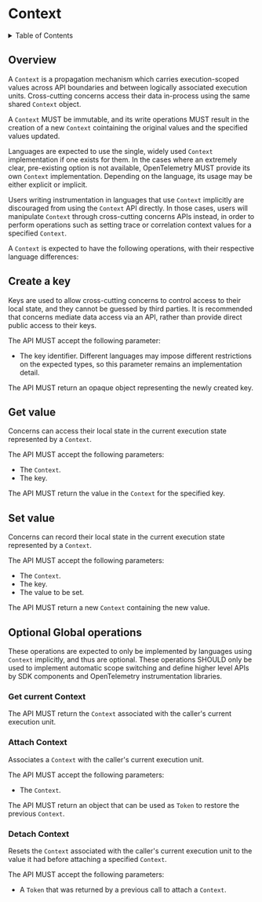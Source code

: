 # Context

<details>
<summary>
Table of Contents
</summary>

- [Overview](#overview)
- [Create a key](#create-a-key)
- [Get value](#get-value)
- [Set value](#set-value)
- [Optional operations](#optional-operations)
    - [Get current Context](#get-current-context)
    - [Attach Context](#attach-context)
    - [Detach Context](#detach-context)

</details>

## Overview

A `Context` is a propagation mechanism which carries execution-scoped values
across API boundaries and between logically associated execution units.
Cross-cutting concerns access their data in-process using the same shared
`Context` object.

A `Context` MUST be immutable, and its write operations MUST
result in the creation of a new `Context` cointaining the original
values and the specified values updated.

Languages are expected to use the single, widely used `Context` implementation
if one exists for them. In the cases where an extremely clear, pre-existing
option is not available, OpenTelemetry MUST provide its own `Context`
implementation. Depending on the language, its usage may be either explicit
or implicit.

Users writing instrumentation in languages that use `Context` implicitly are
discouraged from using the `Context` API directly. In those cases, users will
manipulate `Context` through cross-cutting concerns APIs instead, in order to
perform operations such as setting trace or correlation context values for
a specified `Context`.

A `Context` is expected to have the following operations, with their
respective language differences:

## Create a key

Keys are used to allow cross-cutting concerns to control access to their local state,
and they cannot be guessed by third parties. It is recommended that concerns mediate
data access via an API, rather than provide direct public access to their keys.

The API MUST accept the following parameter:

- The key identifier. Different languages may impose different restrictions on the expected types, so this parameter remains an implementation detail.

The API MUST return an opaque object representing the newly created key.

## Get value

Concerns can access their local state in the current execution state
represented by a `Context`.

The API MUST accept the following parameters:

- The `Context`.
- The key.

The API MUST return the value in the `Context` for the specified key.

## Set value

Concerns can record their local state in the current execution state
represented by a `Context`.

The API MUST accept the following parameters:

- The `Context`.
- The key.
- The value to be set.

The API MUST return a new `Context` containing the new value.

## Optional Global operations

These operations are expected to only be implemented by languages
using `Context` implicitly, and thus are optional. These operations
SHOULD only be used to implement automatic scope switching and define
higher level APIs by SDK components and OpenTelemetry instrumentation libraries.

### Get current Context

The API MUST return the `Context` associated with the caller's current execution unit.

### Attach Context

Associates a `Context` with the caller's current execution unit.

The API MUST accept the following parameters:

- The `Context`.

The API MUST return an object that can be used as `Token` to restore the previous
`Context`.

### Detach Context

Resets the `Context` associated with the caller's current execution unit
to the value it had before attaching a specified `Context`.

The API MUST accept the following parameters:

- A `Token` that was returned by a previous call to attach a `Context`.

